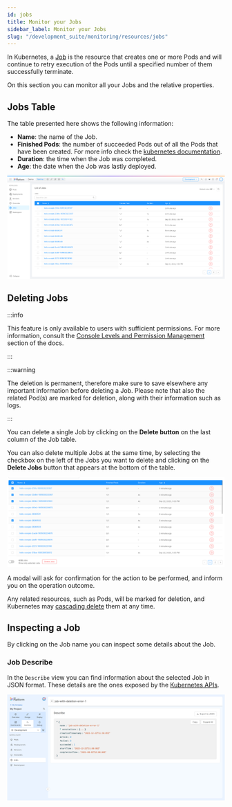 ```yaml
---
id: jobs
title: Monitor your Jobs
sidebar_label: Monitor your Jobs
slug: "/development_suite/monitoring/resources/jobs"
---
```


In Kubernetes, a [Job](https://kubernetes.io/docs/concepts/workloads/controllers/job/) is the resource that creates one or more Pods and will continue to retry execution of the Pods until a specified number of them successfully terminate.

On this section you can monitor all your Jobs and the relative properties.

## Jobs Table

The table presented here shows the following information:

- **Name**: the name of the Job.
- **Finished Pods**: the number of succeeded Pods out of all the Pods that have been created. For more info check the [kubernetes documentation](https://kubernetes.io/docs/reference/kubernetes-api/workload-resources/job-v1/#JobStatus).
- **Duration**: the time when the Job was completed.
- **Age**: the date when the Job was lastly deployed.

![list_of_jobs](../img/jobs_list.png)

## Deleting Jobs

:::info

This feature is only available to users with sufficient permissions. For more information, consult the [Console Levels and Permission Management](/development_suite/identity-and-access-management/console-levels-and-permission-management.md) section of the docs.

:::

:::warning

The deletion is permanent, therefore make sure to save elsewhere any important information before deleting a Job.
Please note that also the related Pod(s) are marked for deletion, along with their information such as logs.

:::

You can delete a single Job by clicking on the **Delete button** on the last column of the Job table.

You can also delete multiple Jobs at the same time, by selecting the checkbox on the left of the Jobs you want to delete and clicking on the **Delete Jobs** button that appears at the bottom of the table.

![list_of_selected_jobs](../img/jobs_list_selected.png)

A modal will ask for confirmation for the action to be performed, and inform you on the operation outcome.

Any related resources, such as Pods, will be marked for deletion, and Kubernetes may [cascading delete](https://kubernetes.io/docs/concepts/architecture/garbage-collection/#cascading-deletion) them at any time.

## Inspecting a Job

By clicking on the Job name you can inspect some details about the Job.

### Job Describe

In the `Describe` view you can find information about the selected Job in JSON format.
These details are the ones exposed by the [Kubernetes APIs](https://kubernetes.io/docs/reference/kubernetes-api/workload-resources/job-v1).

![describe](../img/jobs_describe.png)
